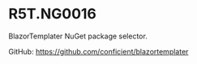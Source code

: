 # R5T.NG0016
BlazorTemplater NuGet package selector.

GitHub: https://github.com/conficient/blazortemplater